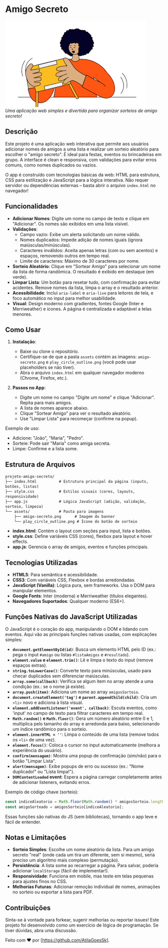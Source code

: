 # Amigo Secreto

![Amigo Secreto Banner](assets/amigo-secreto.png)  
*Uma aplicação web simples e divertida para organizar sorteios de amigo secreto!*

## Descrição

Este projeto é uma aplicação web interativa que permite aos usuários adicionar nomes de amigos a uma lista e realizar um sorteio aleatório para escolher o "amigo secreto". É ideal para festas, eventos ou brincadeiras em grupo. A interface é clean e responsiva, com validações para evitar erros comuns, como nomes duplicados ou vazios.

O app é construído com tecnologias básicas da web: HTML para estrutura, CSS para estilização e JavaScript para a lógica interativa. Não requer servidor ou dependências externas – basta abrir o arquivo `index.html` no navegador!

## Funcionalidades

- **Adicionar Nomes**: Digite um nome no campo de texto e clique em "Adicionar". Os nomes são exibidos em uma lista visível.
- **Validações**:
  - Campo vazio: Exibe um alerta solicitando um nome válido.
  - Nomes duplicados: Impede adição de nomes iguais (ignora maiúsculas/minúsculas).
  - Caracteres inválidos: Aceita apenas letras (com ou sem acentos) e espaços, removendo outros em tempo real.
  - Limite de caracteres: Máximo de 30 caracteres por nome.
- **Sorteio Aleatório**: Clique em "Sortear Amigo" para selecionar um nome da lista de forma randômica. O resultado é exibido em destaque (em verde).
- **Limpar Lista**: Um botão para resetar tudo, com confirmação para evitar acidentes. Remove nomes da lista, limpa o array e o resultado anterior.
- **Acessibilidade**: Inclui `aria-label` e `aria-live` para leitores de tela, e foco automático no input para melhor usabilidade.
- **Visual**: Design moderno com gradientes, fontes Google (Inter e Merriweather) e ícones. A página é centralizada e adaptável a telas menores.

## Como Usar

1. **Instalação**:
   - Baixe ou clone o repositório.
   - Certifique-se de que a pasta `assets` contém as imagens: `amigo-secreto.png` e `play_circle_outline.png` (você pode usar placeholders se não tiver).
   - Abra o arquivo `index.html` em qualquer navegador moderno (Chrome, Firefox, etc.).

2. **Passos no App**:
   - Digite um nome no campo "Digite um nome" e clique "Adicionar". Repita para mais amigos.
   - A lista de nomes aparece abaixo.
   - Clique "Sortear Amigo" para ver o resultado aleatório.
   - Use "Limpar Lista" para recomeçar (confirme na popup).

Exemplo de uso:
- Adicione: "João", "Maria", "Pedro".
- Sorteie: Pode sair "Maria" como amiga secreta.
- Limpe: Confirme e a lista some.

## Estrutura de Arquivos

```
projeto-amigo-secreto/
├── index.html          # Estrutura principal da página (inputs, botões, listas)
├── style.css           # Estilos visuais (cores, layouts, responsividade)
├── app.js              # Lógica JavaScript (adição, validação, sorteio, limpeza)
└── assets/             # Pasta para imagens
    ├── amigo-secreto.png      # Imagem do banner
    └── play_circle_outline.png # Ícone do botão de sorteio
```

- **index.html**: Contém o layout com seções para input, lista e botões.
- **style.css**: Define variáveis CSS (cores), flexbox para layout e hover effects.
- **app.js**: Gerencia o array de amigos, eventos e funções principais.

## Tecnologias Utilizadas

- **HTML5**: Para semântica e acessibilidade.
- **CSS3**: Com variáveis CSS, Flexbox e bordas arredondadas.
- **JavaScript (Vanilla)**: Lógica pura, sem frameworks. Usa o DOM para manipular elementos.
- **Google Fonts**: Inter (moderna) e Merriweather (títulos elegantes).
- **Navegadores Suportados**: Qualquer moderno (ES6+).

## Funções Nativas do JavaScript Utilizadas

O JavaScript é o coração do app, manipulando o DOM e lidando com eventos. Aqui vão as principais funções nativas usadas, com explicações simples:

- **`document.getElementById(id)`**: Busca um elemento HTML pelo ID (ex.: pega o input `#amigo` ou listas `#listaAmigos` e `#resultado`).
- **`element.value` e `element.trim()`**: Lê e limpa o texto do input (remove espaços extras).
- **`string.toLowerCase()`**: Converte texto para minúsculas, usado para checar duplicados sem diferenciar maiúsculas.
- **`array.some(callback)`**: Verifica se algum item no array atende a uma condição (ex.: se o nome já existe).
- **`array.push(item)`**: Adiciona um nome ao array `amigosSorteio`.
- **`document.createElement('tag')` e `parent.appendChild(child)`**: Cria um `<li>` novo e adiciona à lista visual.
- **`element.addEventListener('event', callback)`**: Escuta eventos, como 'input' no campo de texto para filtrar caracteres em tempo real.
- **`Math.random()` e `Math.floor()`**: Gera um número aleatório entre 0 e 1, multiplica pelo tamanho do array e arredonda para baixo, selecionando um índice randômico para o sorteio.
- **`element.innerHTML = ''`**: Limpa o conteúdo de uma lista (remove todos os `<li>` de uma vez).
- **`element.focus()`**: Coloca o cursor no input automaticamente (melhora a experiência do usuário).
- **`confirm(mensagem)`**: Mostra uma popup de confirmação (sim/não) para o botão "Limpar Lista".
- **`alert(mensagem)`**: Exibe popups de erro ou sucesso (ex.: "Nome duplicado!" ou "Lista limpa!").
- **`DOMContentLoaded` event**: Espera a página carregar completamente antes de adicionar listeners, evitando erros.

Exemplo de código chave (sorteio):
```javascript
const indiceAleatorio = Math.floor(Math.random() * amigosSorteio.length);
const amigoSorteado = amigosSorteio[indiceAleatorio];
```

Essas funções são nativas do JS (sem bibliotecas), tornando o app leve e fácil de entender.

## Notas e Limitações

- **Sorteio Simples**: Escolhe um nome aleatório da lista. Para um amigo secreto "real" (onde cada um tira um diferente, sem si mesmo), seria preciso um algoritmo mais complexo (permutação).
- **Persistência**: A lista some ao recarregar a página. Para salvar, poderia adicionar `localStorage` (fácil de implementar!).
- **Responsividade**: Funciona em mobile, mas teste em telas pequenas para ajustes finos no CSS.
- **Melhorias Futuras**: Adicionar remoção individual de nomes, animações no sorteio ou exportar a lista para PDF.

## Contribuições

Sinta-se à vontade para forkear, sugerir melhorias ou reportar issues! Este projeto foi desenvolvido como um exercício de lógica de programação. Se tiver dúvidas, abra uma discussão.

Feito com ❤️ por [https://github.com/AtilaGoesSk].
